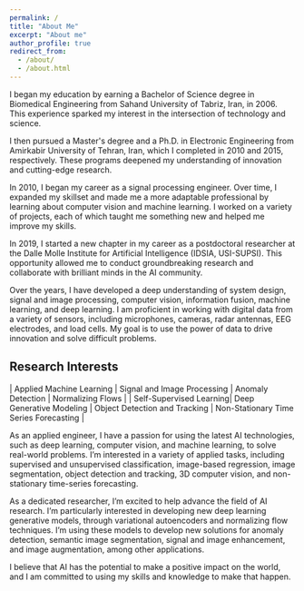 ```yaml
---
permalink: /
title: "About Me"
excerpt: "About me"
author_profile: true
redirect_from: 
  - /about/
  - /about.html
---
```


I began my education by earning a Bachelor of Science degree in Biomedical Engineering from Sahand University of Tabriz, Iran, in 2006. This experience sparked my interest in the intersection of technology and science.

I then pursued a Master's degree and a Ph.D. in Electronic Engineering from Amirkabir University of Tehran, Iran, which I completed in 2010 and 2015, respectively. These programs deepened my understanding of innovation and cutting-edge research.

In 2010, I began my career as a signal processing engineer. Over time, I expanded my skillset and made me a more adaptable professional by learning about computer vision and machine learning. I worked on a variety of projects, each of which taught me something new and helped me improve my skills.

In 2019, I started a new chapter in my career as a postdoctoral researcher at the Dalle Molle Institute for Artificial Intelligence (IDSIA, USI-SUPSI). This opportunity allowed me to conduct groundbreaking research and collaborate with brilliant minds in the AI community.

Over the years, I have developed a deep understanding of system design, signal and image processing, computer vision, information fusion, machine learning, and deep learning. I am proficient in working with digital data from a variety of sensors, including microphones, cameras, radar antennas, EEG electrodes, and load cells. My goal is to use the power of data to drive innovation and solve difficult problems.

## Research Interests

| Applied Machine Learning | Signal and Image Processing | Anomaly Detection | Normalizing Flows |
| Self-Supervised Learning| Deep Generative Modeling | Object Detection and Tracking | Non-Stationary Time Series Forecasting |

As an applied engineer, I have a passion for using the latest AI technologies, such as deep learning, computer vision, and machine learning, to solve real-world problems. I’m interested in a variety of applied tasks, including supervised and unsupervised classification, image-based regression, image segmentation, object detection and tracking, 3D computer vision, and non-stationary time-series forecasting.

As a dedicated researcher, I’m excited to help advance the field of AI research. I’m particularly interested in developing new deep learning generative models, through variational autoencoders and normalizing flow techniques. I’m using these models to develop new solutions for anomaly detection, semantic image segmentation, signal and image enhancement, and image augmentation, among other applications.

I believe that AI has the potential to make a positive impact on the world, and I am committed to using my skills and knowledge to make that happen.
